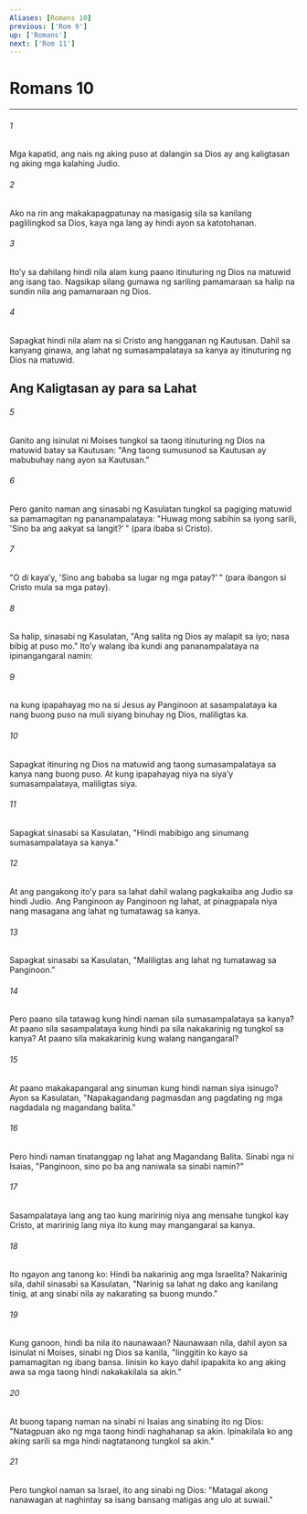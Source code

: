 ```yaml
---
Aliases: [Romans 10]
previous: ['Rom 9']
up: ['Romans']
next: ['Rom 11']
---
```

# Romans 10

***

###### 1
Mga kapatid, ang nais ng aking puso at dalangin sa Dios ay ang kaligtasan ng aking mga kalahing Judio. 

###### 2
Ako na rin ang makakapagpatunay na masigasig sila sa kanilang paglilingkod sa Dios, kaya nga lang ay hindi ayon sa katotohanan. 

###### 3
Itoʼy sa dahilang hindi nila alam kung paano itinuturing ng Dios na matuwid ang isang tao. Nagsikap silang gumawa ng sariling pamamaraan sa halip na sundin nila ang pamamaraan ng Dios. 

###### 4
Sapagkat hindi nila alam na si Cristo ang hangganan ng Kautusan. Dahil sa kanyang ginawa, ang lahat ng sumasampalataya sa kanya ay itinuturing ng Dios na matuwid.

## Ang Kaligtasan ay para sa Lahat 

###### 5
Ganito ang isinulat ni Moises tungkol sa taong itinuturing ng Dios na matuwid batay sa Kautusan: "Ang taong sumusunod sa Kautusan ay mabubuhay nang ayon sa Kautusan." 

###### 6
Pero ganito naman ang sinasabi ng Kasulatan tungkol sa pagiging matuwid sa pamamagitan ng pananampalataya: "Huwag mong sabihin sa iyong sarili, 'Sino ba ang aakyat sa langit?' " (para ibaba si Cristo). 

###### 7
"O di kayaʼy, 'Sino ang bababa sa lugar ng mga patay?' " (para ibangon si Cristo mula sa mga patay). 

###### 8
Sa halip, sinasabi ng Kasulatan, "Ang salita ng Dios ay malapit sa iyo; nasa bibig at puso mo." Itoʼy walang iba kundi ang pananampalataya na ipinangangaral namin: 

###### 9
na kung ipapahayag mo na si Jesus ay Panginoon at sasampalataya ka nang buong puso na muli siyang binuhay ng Dios, maliligtas ka. 

###### 10
Sapagkat itinuring ng Dios na matuwid ang taong sumasampalataya sa kanya nang buong puso. At kung ipapahayag niya na siyaʼy sumasampalataya, maliligtas siya. 

###### 11
Sapagkat sinasabi sa Kasulatan, "Hindi mabibigo ang sinumang sumasampalataya sa kanya." 

###### 12
At ang pangakong itoʼy para sa lahat dahil walang pagkakaiba ang Judio sa hindi Judio. Ang Panginoon ay Panginoon ng lahat, at pinagpapala niya nang masagana ang lahat ng tumatawag sa kanya. 

###### 13
Sapagkat sinasabi sa Kasulatan, "Maliligtas ang lahat ng tumatawag sa Panginoon." 

###### 14
Pero paano sila tatawag kung hindi naman sila sumasampalataya sa kanya? At paano sila sasampalataya kung hindi pa sila nakakarinig ng tungkol sa kanya? At paano sila makakarinig kung walang nangangaral? 

###### 15
At paano makakapangaral ang sinuman kung hindi naman siya isinugo? Ayon sa Kasulatan, "Napakagandang pagmasdan ang pagdating ng mga nagdadala ng magandang balita." 

###### 16
Pero hindi naman tinatanggap ng lahat ang Magandang Balita. Sinabi nga ni Isaias, "Panginoon, sino po ba ang naniwala sa sinabi namin?" 

###### 17
Sasampalataya lang ang tao kung maririnig niya ang mensahe tungkol kay Cristo, at maririnig lang niya ito kung may mangangaral sa kanya. 

###### 18
Ito ngayon ang tanong ko: Hindi ba nakarinig ang mga Israelita? Nakarinig sila, dahil sinasabi sa Kasulatan, "Narinig sa lahat ng dako ang kanilang tinig, at ang sinabi nila ay nakarating sa buong mundo." 

###### 19
Kung ganoon, hindi ba nila ito naunawaan? Naunawaan nila, dahil ayon sa isinulat ni Moises, sinabi ng Dios sa kanila, "Iinggitin ko kayo sa pamamagitan ng ibang bansa. Iinisin ko kayo dahil ipapakita ko ang aking awa sa mga taong hindi nakakakilala sa akin." 

###### 20
At buong tapang naman na sinabi ni Isaias ang sinabing ito ng Dios: "Natagpuan ako ng mga taong hindi naghahanap sa akin. Ipinakilala ko ang aking sarili sa mga hindi nagtatanong tungkol sa akin." 

###### 21
Pero tungkol naman sa Israel, ito ang sinabi ng Dios: "Matagal akong nanawagan at naghintay sa isang bansang matigas ang ulo at suwail."

